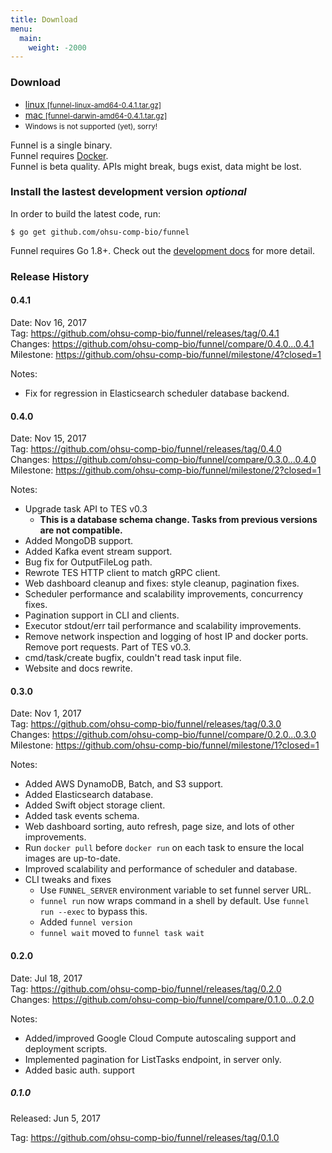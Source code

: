 ```yaml
---
title: Download
menu:
  main:
    weight: -2000
---
```


### Download

- [linux <small>[funnel-linux-amd64-0.4.1.tar.gz]</small>][linux-64-bin]
- [mac <small>[funnel-darwin-amd64-0.4.1.tar.gz]</small>][mac-64-bin]
- <small>Windows is not supported (yet), sorry!</small>

[linux-64-bin]: https://github.com/ohsu-comp-bio/funnel/releases/download/0.4.1/funnel-linux-amd64-0.4.1.tar.gz
[mac-64-bin]: https://github.com/ohsu-comp-bio/funnel/releases/download/0.4.1/funnel-darwin-amd64-0.4.1.tar.gz

Funnel is a single binary.  
Funnel requires [Docker][docker].  
Funnel is beta quality. APIs might break, bugs exist, data might be lost.  

<h3>Install the lastest development version <i class="optional">optional</i></h3>

In order to build the latest code, run:
```shell
$ go get github.com/ohsu-comp-bio/funnel
```

Funnel requires Go 1.8+. Check out the [development docs][dev] for more detail.

### Release History

#### 0.4.1

Date: Nov 16, 2017  
Tag: https://github.com/ohsu-comp-bio/funnel/releases/tag/0.4.1  
Changes: https://github.com/ohsu-comp-bio/funnel/compare/0.4.0...0.4.1  
Milestone: https://github.com/ohsu-comp-bio/funnel/milestone/4?closed=1  

Notes:

- Fix for regression in Elasticsearch scheduler database backend.

#### 0.4.0

Date: Nov 15, 2017  
Tag: https://github.com/ohsu-comp-bio/funnel/releases/tag/0.4.0  
Changes: https://github.com/ohsu-comp-bio/funnel/compare/0.3.0...0.4.0  
Milestone: https://github.com/ohsu-comp-bio/funnel/milestone/2?closed=1  

Notes:

- Upgrade task API to TES v0.3
  - **This is a database schema change. Tasks from previous versions are not compatible.**
- Added MongoDB support.
- Added Kafka event stream support.
- Bug fix for OutputFileLog path.
- Rewrote TES HTTP client to match gRPC client.
- Web dashboard cleanup and fixes: style cleanup, pagination fixes.
- Scheduler performance and scalability improvements, concurrency fixes.
- Pagination support in CLI and clients.
- Executor stdout/err tail performance and scalability improvements.
- Remove network inspection and logging of host IP and docker ports.
  Remove port requests. Part of TES v0.3.
- cmd/task/create bugfix, couldn't read task input file.
- Website and docs rewrite.

#### 0.3.0

Date: Nov 1, 2017  
Tag: https://github.com/ohsu-comp-bio/funnel/releases/tag/0.3.0  
Changes: https://github.com/ohsu-comp-bio/funnel/compare/0.2.0...0.3.0  
Milestone: https://github.com/ohsu-comp-bio/funnel/milestone/1?closed=1  

Notes:

- Added AWS DynamoDB, Batch, and S3 support.
- Added Elasticsearch database.
- Added Swift object storage client.
- Added task events schema.
- Web dashboard sorting, auto refresh, page size, and lots of other improvements.
- Run `docker pull` before `docker run` on each task to ensure the local images
  are up-to-date.
- Improved scalability and performance of scheduler and database.
- CLI tweaks and fixes
  - Use `FUNNEL_SERVER` environment variable to set funnel server URL.
  - `funnel run` now wraps command in a shell by default.
    Use `funnel run --exec` to bypass this.
  - Added `funnel version`
  - `funnel wait` moved to `funnel task wait`

#### 0.2.0

Date: Jul 18, 2017  
Tag: https://github.com/ohsu-comp-bio/funnel/releases/tag/0.2.0  
Changes: https://github.com/ohsu-comp-bio/funnel/compare/0.1.0...0.2.0  

Notes:

- Added/improved Google Cloud Compute autoscaling support and deployment scripts.
- Implemented pagination for ListTasks endpoint, in server only.
- Added basic auth. support

##### 0.1.0

Released: Jun 5, 2017

Tag: https://github.com/ohsu-comp-bio/funnel/releases/tag/0.1.0


[dev]: /docs/development/
[docker]: https://docker.io
